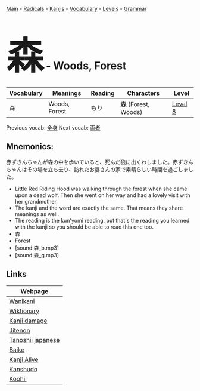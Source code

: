 <style> bigfont {font-size: 100px}</style>
[Main](../README.md) -
[Radicals](../radicals.md) -
[Kanjis](../kanjis.md) -
[Vocabulary](../vocabulary.md) -
[Levels](../levels.md) -
[Grammar](../grammar.md)
# <bigfont> 森</bigfont> - Woods, Forest 

| Vocabulary | Meanings | Reading | Characters | Level |
| --- | --- | --- | --- | --- |
| 森 | Woods, Forest | もり |  [森](../kanjis/森.md) (Forest, Woods) | [Level 8](../levels/wk_level8.md) |

Previous vocab: [全身](全身.md) Next vocab: [両者](両者.md) 

## Mnemonics:
赤ずきんちゃんが森の中を歩いていると、死んだ狼に出くわしました。赤ずきんちゃんはその場を立ち去り、訪れたお婆さんの家で素晴らしい時間を過ごしました。
* Little Red Riding Hood was walking through the forest when she came upon a dead wolf. Then she went on her way and had a lovely visit with her grandmother.
* The kanji and the word are exactly the same. That means they share meanings as well.
* The reading is the kun'yomi reading, but that's the reading you learned with the kanji so you should be able to read this one too.
* 森
* Forest
* [sound:森_b.mp3]
* [sound:森_g.mp3]


## Links 

| Webpage |
| --- |
| [Wanikani          ](https://www.wanikani.com/kanji/森) |
| [Wiktionary        ](https://en.wiktionary.org/wiki/森) |
| [Kanji damage      ](http://www.kanjidamage.com/kanji/search?utf8=✓&q=森) |
| [Jitenon           ](https://jitenon.com/kanji/森) |
| [Tanoshii japanese ](https://www.tanoshiijapanese.com/dictionary/kanji.cfm?k=森) |
| [Baike             ](https://baike.baidu.com/item/森) |
| [Kanji Alive       ](https://app.kanjialive.com/森) |
| [Kanshudo          ](https://www.kanshudo.com/searchmn?q=森) |
| [Koohii            ](https://kanji.koohii.com/study/kanji/森) |
